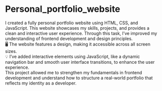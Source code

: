 # Personal_portfolio_website
 I created a fully personal portfolio website using HTML, CSS, and JavaScript. This website showcases my skills, projects, and provides a clean and interactive user experience. Through this task, I’ve improved my understanding of frontend development and design principles.<br>
 🖥 The website features a design, making it accessible across all screen sizes.<br>
💡 I’ve added interactive elements using JavaScript, like a dynamic navigation bar and smooth user interface transitions, to enhance the user experience.<br>This project allowed me to strengthen my fundamentals in frontend development and understand how to structure a real-world portfolio that reflects my identity as a developer.
